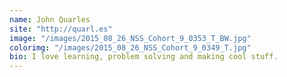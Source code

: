 ```yaml
---
name: John Quarles
site: "http://quarl.es"
image: "/images/2015_08_26_NSS_Cohort_9_0353_T_BW.jpg"
colorimg: "/images/2015_08_26_NSS_Cohort_9_0349_T.jpg"
bio: I love learning, problem solving and making cool stuff.
---
```

